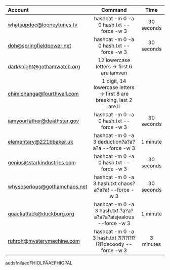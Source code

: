 

| Account | Command | Time |
| :---         |     :---:      |     :---:      |
| whatsupdoc@looneytunes.tv | hashcat -m 0 -a 0 hash.txt --force -w 3 | 30 seconds |
| doh@springfieldpower.net | hashcat -m 0 -a 0 hash.txt --force -w 3 | 30 seconds |
| darkknight@gothamwatch.org | 12 lowercase letters -> first 6 are iamven
| chimichanga@fourthwall.com | 1 digit, 14 lowercase letters -> first 8 are breaking, last 2 are ll
| iamyourfather@deathstar.gov | hashcat -m 0 -a 0 hash.txt --force -w 3 | 30 seconds |
| elementary@221bbaker.uk | hashcat -m 0 -a 3 deduction?a?a?a?a --force -w 3 | 1 minute |
| genius@starkindustries.com | hashcat -m 0 -a 0 hash.txt --force -w 3 | 30 seconds |
| whysoserious@gothamchaos.net | hashcat -m 0 -a 3 hash.txt chaos?a?a?a! --force -w 3 | 30 seconds |
| quackattack@duckburg.org | hashcat -m 0 -a 3 hash.txt ?a?a?a?a?a?aisjealous --force -w 3 | 1 minute |
| ruhroh@mysterymachine.com | hashcat -m 0 -a 3 hash.txt ?l?l?l?l?l?l?dscoody --force -w 3 | 3 minutes |


aedsfnilaedFHIOLPÄAEFHIOPÄL
